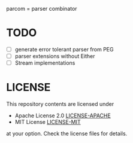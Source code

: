 parcom = parser combinator

# TODO
- [ ] generate error tolerant parser from PEG
- [ ] parser extensions without Either
- [ ] Stream implementations

# LICENSE
This repository contents are licensed under

* Apache License 2.0 [LICENSE-APACHE](LICENSE-APACHE)
* MIT License [LICENSE-MIT](LICENSE-MIT)
  
at your option. Check the license files for details.